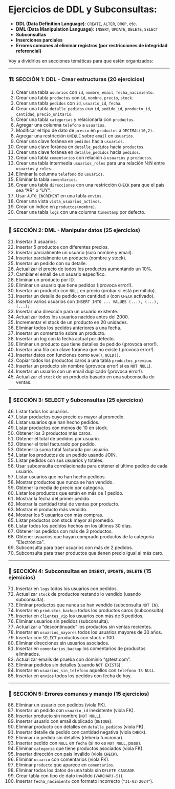 # Ejercicios de DDL y Subconsultas:


- **DDL (Data Definition Language)**: `CREATE`, `ALTER`, `DROP`, etc.
- **DML (Data Manipulation Language)**: `INSERT`, `UPDATE`, `DELETE`, `SELECT`
- **Subconsultas**
- **Inserciones parciales**
- **Errores comunes al eliminar registros (por restricciones de integridad referencial)**

Voy a dividirlos en secciones temáticas para que estén organizados:

---

### 🏗️ **SECCIÓN 1: DDL - Crear estructuras (20 ejercicios)**

1. Crear una tabla `usuarios` con `id`, `nombre`, `email`, `fecha_nacimiento`.
2. Crear una tabla `productos` con `id`, `nombre`, `precio`, `stock`.
3. Crear una tabla `pedidos` con `id`, `usuario_id`, `fecha`.
4. Crear una tabla `detalle_pedidos` con `id`, `pedido_id`, `producto_id`, `cantidad`, `precio_unitario`.
5. Crear una tabla `categorias` y relacionarla con `productos`.
6. Agregar una columna `telefono` a `usuarios`.
7. Modificar el tipo de dato de `precio` en `productos` a `DECIMAL(10,2)`.
8. Agregar una restricción `UNIQUE` sobre `email` en `usuarios`.
9. Crear una clave foránea en `pedidos` hacia `usuarios`.
10. Crear una clave foránea en `detalle_pedidos` hacia `productos`.
11. Crear una clave foránea en `detalle_pedidos` hacia `pedidos`.
12. Crear una tabla `comentarios` con relación a `usuarios` y `productos`.
13. Crear una tabla intermedia `usuarios_roles` para una relación N:N entre `usuarios` y `roles`.
14. Eliminar la columna `telefono` de `usuarios`.
15. Eliminar la tabla `comentarios`.
16. Crear una tabla `direcciones` con una restricción `CHECK` para que el país sea “AR” o “UY”.
17. Usar `AUTO_INCREMENT` en una tabla `envios`.
18. Crear una vista `vista_usuarios_activos`.
19. Crear un índice en `productos(nombre)`.
20. Crear una tabla `logs` con una columna `timestamp` por defecto.

---

### 📝 **SECCIÓN 2: DML - Manipular datos (25 ejercicios)**

21. Insertar 3 usuarios.
22. Insertar 5 productos con diferentes precios.
23. Insertar parcialmente un usuario (solo nombre y email).
24. Insertar parcialmente un producto (nombre y stock).
25. Insertar un pedido con su detalle.
26. Actualizar el precio de todos los productos aumentando un 10%.
27. Cambiar el email de un usuario específico.
28. Eliminar un producto por ID.
29. Eliminar un usuario que tiene pedidos (¡provoca error!).
30. Insertar un producto con `NULL` en precio (probar si está permitido).
31. Insertar un detalle de pedido con cantidad `0` (con `CHECK` activado).
32. Insertar varios usuarios con `INSERT INTO ... VALUES (...), (...), (...);`
33. Insertar una dirección para un usuario existente.
34. Actualizar todos los usuarios nacidos antes del 2000.
35. Incrementar el stock de un producto en 20 unidades.
36. Eliminar todos los pedidos anteriores a una fecha.
37. Insertar un comentario sobre un producto.
38. Insertar un log con la fecha actual por defecto.
39. Eliminar un producto que tiene detalles de pedido (¡provoca error!).
40. Insertar una fila con clave foránea que no existe (¡provoca error!).
41. Insertar datos con funciones como `NOW()`, `UUID()`.
42. Copiar todos los productos caros a una tabla `productos_premium`.
43. Insertar un producto sin nombre (¡provoca error! si es `NOT NULL`).
44. Insertar un usuario con un email duplicado (¡provoca error!).
45. Actualizar el `stock` de un producto basado en una subconsulta de ventas.

---

### 🔎 **SECCIÓN 3: SELECT y Subconsultas (25 ejercicios)**

46. Listar todos los usuarios.
47. Listar productos cuyo precio es mayor al promedio.
48. Listar usuarios que han hecho pedidos.
49. Listar productos con menos de 10 en stock.
50. Obtener los 3 productos más caros.
51. Obtener el total de pedidos por usuario.
52. Obtener el total facturado por pedido.
53. Obtener la suma total facturada por usuario.
54. Listar los productos de un pedido usando JOIN.
55. Listar pedidos con sus usuarios y totales.
56. Usar subconsulta correlacionada para obtener el último pedido de cada usuario.
57. Listar usuarios que no han hecho pedidos.
58. Mostrar productos que nunca se han vendido.
59. Obtener la media de precio por categoría.
60. Listar los productos que están en más de 1 pedido.
61. Mostrar la fecha del primer pedido.
62. Mostrar la cantidad total de ventas por producto.
63. Mostrar el producto más vendido.
64. Mostrar los 5 usuarios con más compras.
65. Listar productos con stock mayor al promedio.
66. Listar todos los pedidos hechos en los últimos 30 días.
67. Obtener los pedidos con más de 3 productos.
68. Obtener usuarios que hayan comprado productos de la categoría "Electrónica".
69. Subconsulta para traer usuarios con más de 2 pedidos.
70. Subconsulta para traer productos que tienen precio igual al más caro.

---

### 🧩 **SECCIÓN 4: Subconsultas en `INSERT`, `UPDATE`, `DELETE` (15 ejercicios)**

71. Insertar en `logs` todos los usuarios con pedidos.
72. Actualizar `stock` de productos restando lo vendido (usando subconsulta).
73. Eliminar productos que nunca se han vendido (subconsulta `NOT IN`).
74. Insertar en `productos_backup` todos los productos caros (subconsulta).
75. Insertar en `clientes_vip` los usuarios con más de 5 pedidos.
76. Eliminar usuarios sin pedidos (subconsulta).
77. Actualizar a “descontinuado” los productos sin ventas recientes.
78. Insertar en `usuarios_mayores` todos los usuarios mayores de 30 años.
79. Insertar con `SELECT` productos con stock > 100.
80. Eliminar direcciones sin usuarios asociados.
81. Insertar en `comentarios_backup` los comentarios de productos eliminados.
82. Actualizar emails de prueba con dominio “@test.com”.
83. Eliminar pedidos sin detalles (usando `NOT EXISTS`).
84. Insertar en `usuarios_sin_telefono` aquellos con `telefono IS NULL`.
85. Insertar en `envios` todos los pedidos con fecha de hoy.

---

### 🧨 **SECCIÓN 5: Errores comunes y manejo (15 ejercicios)**

86. Eliminar un usuario con pedidos (viola FK).
87. Insertar un pedido con `usuario_id` inexistente (viola FK).
88. Insertar producto sin nombre (`NOT NULL`).
89. Insertar usuario con email duplicado (`UNIQUE`).
90. Eliminar producto con detalles en `detalle_pedidos` (viola FK).
91. Insertar detalle de pedido con cantidad negativa (viola `CHECK`).
92. Eliminar un pedido sin detalles (debería funcionar).
93. Insertar pedido con `NULL` en `fecha` (si no es `NOT NULL`, pasa).
94. Eliminar `categoria` que tiene productos asociados (viola FK).
95. Insertar dirección con país inválido (viola `CHECK`).
96. Eliminar `usuario` con comentarios (viola FK).
97. Eliminar `producto` que aparece en `comentarios`.
98. Eliminar todos los datos de una tabla sin `DELETE CASCADE`.
99. Crear tabla con tipo de dato inválido (`VARCHAR(-5)`).
100. Insertar `fecha_nacimiento` con formato incorrecto (`"31-02-2024"`).

